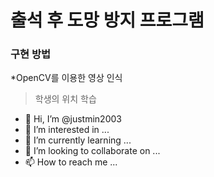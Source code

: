 # 출석 후 도망 방지 프로그램
### 구현 방법
*OpenCV를 이용한 영상 인식
>학생의 위치 학습




- 👋 Hi, I’m @justmin2003
- 👀 I’m interested in ...
- 🌱 I’m currently learning ...
- 💞️ I’m looking to collaborate on ...
- 📫 How to reach me ...

<!---
justmin2003/justmin2003 is a ✨ special ✨ repository because its `README.md` (this file) appears on your GitHub profile.
You can click the Preview link to take a look at your changes.
--->
